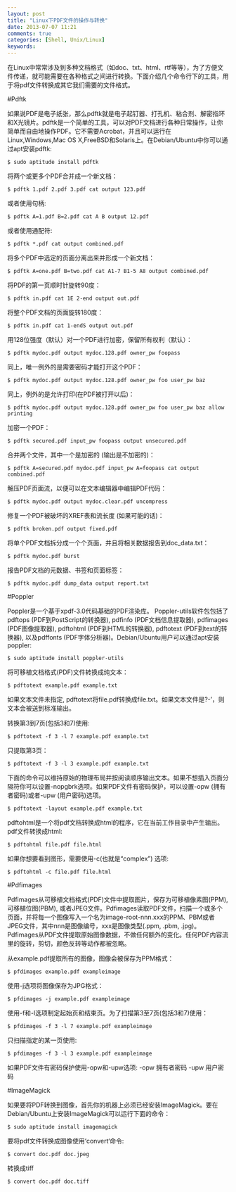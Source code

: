 ```yaml
---
layout: post
title: "Linux下PDF文件的操作与转换"
date: 2013-07-07 11:21
comments: true
categories: [Shell, Unix/Linux]
keywords:
---
```

在Linux中常常涉及到多种文档格式（如doc、txt、html、rtf等等），为了方便文件传递，就可能需要在各种格式之间进行转换。下面介绍几个命令行下的工具，用于将pdf文件转换成其它我们需要的文件格式。

#Pdftk

如果说PDF是电子纸张，那么pdftk就是电子起钉器、打孔机、粘合剂、解密指环和X光镜片。pdftk是一个简单的工具，可以对PDF文档进行各种日常操作，让你简单而自由地操作PDF。它不需要Acrobat，并且可以运行在Linux,Windows,Mac OS X,FreeBSD和Solaris上。在Debian/Ubuntu中你可以通过apt安装pdftk:

    $ sudo aptitude install pdftk

<!--more-->

将两个或更多个PDF合并成一个新文档：

    $ pdftk 1.pdf 2.pdf 3.pdf cat output 123.pdf

或者使用句柄:

    $ pdftk A=1.pdf B=2.pdf cat A B output 12.pdf

或者使用通配符:

    $ pdftk *.pdf cat output combined.pdf

将多个PDF中选定的页面分离出来并形成一个新文档：

    $ pdftk A=one.pdf B=two.pdf cat A1-7 B1-5 A8 output combined.pdf

将PDF的第一页顺时针旋转90度：

    $ pdftk in.pdf cat 1E 2-end output out.pdf

将整个PDF文档的页面旋转180度：

    $ pdftk in.pdf cat 1-endS output out.pdf

用128位强度（默认）对一个PDF进行加密，保留所有权利（默认）：

    $ pdftk mydoc.pdf output mydoc.128.pdf owner_pw foopass

同上，唯一例外的是需要密码才能打开这个PDF：

    $ pdftk mydoc.pdf output mydoc.128.pdf owner_pw foo user_pw baz

同上，例外的是允许打印(在PDF被打开以后)：

    $ pdftk mydoc.pdf output mydoc.128.pdf owner_pw foo user_pw baz allow printing

加密一个PDF：

    $ pdftk secured.pdf input_pw foopass output unsecured.pdf

合并两个文件，其中一个是加密的 (输出是不加密的)：

    $ pdftk A=secured.pdf mydoc.pdf input_pw A=foopass cat output combined.pdf

解压PDF页面流，以便可以在文本编辑器中编辑PDF代码：

    $ pdftk mydoc.pdf output mydoc.clear.pdf uncompress

修复一个PDF被破坏的XREF表和流长度 (如果可能的话)：

    $ pdftk broken.pdf output fixed.pdf

将单个PDF文档拆分成一个个页面，并且将相关数据报告到doc_data.txt：

    $ pdftk mydoc.pdf burst

报告PDF文档的元数据、书签和页面标签：

    $ pdftk mydoc.pdf dump_data output report.txt


#Poppler

Poppler是一个基于xpdf-3.0代码基础的PDF渲染库。 Poppler-utils软件包包括了pdftops (PDF到PostScript的转换器), pdfinfo (PDF文档信息提取器), pdfimages (PDF图像提取器), pdftohtml (PDF到HTML的转换器), pdftotext (PDF到text的转换器), 以及pdffonts (PDF字体分析器)。Debian/Ubuntu用户可以通过apt安装poppler:

    $ sudo aptitude install poppler-utils

将可移植文档格式(PDF)文件转换成纯文本：

    $ pdftotext example.pdf example.txt

如果文本文件未指定, pdftotext将file.pdf转换成file.txt。如果文本文件是?-’，则文本会被送到标准输出。

转换第3到7页(包括3和7)使用:

    $ pdftotext -f 3 -l 7 example.pdf example.txt

只提取第3页：

    $ pdftotext -f 3 -l 3 example.pdf example.txt

下面的命令可以维持原始的物理布局并按阅读顺序输出文本。如果不想插入页面分隔符你可以设置-nopgbrk选项。如果PDF文件有密码保护，可以设置-opw (拥有者密码)或者-upw (用户密码)选项。

    $ pdftotext -layout example.pdf example.txt

pdftohtml是一个将pdf文档转换成html的程序，它在当前工作目录中产生输出。pdf文件转换成html:

    $ pdftohtml file.pdf file.html

如果你想要看到图形，需要使用-c(也就是“complex”) 选项:

    $ pdftohtml -c file.pdf file.html
 
    
#Pdfimages

Pdfimages从可移植文档格式(PDF)文件中提取图片，保存为可移植像素图(PPM), 可移植位图(PBM), 或者JPEG文件。Pdfimages读取PDF文件，扫描一个或多个页面，并将每一个图像写入一个名为image-root-nnn.xxx的PPM、PBM或者JPEG文件，其中nnn是图像编号，xxx是图像类型(.ppm, .pbm, .jpg)。Pdfimages从PDF文件提取原始图像数据，不做任何额外的变化。任何PDF内容流里的旋转，剪切，颜色反转等动作都被忽略。

从example.pdf提取所有的图像，图像会被保存为PPM格式：

    $ pfdimages example.pdf exampleimage

使用-j选项将图像保存为JPG格式：

    $ pfdimages -j example.pdf exampleimage

使用-f和-l选项制定起始页和结束页。为了扫描第3至7页(包括3和7)使用：

    $ pfdimages -f 3 -l 7 example.pdf exampleimage

只扫描指定的某一页使用:

    $ pfdimages -f 3 -l 3 example.pdf exampleimage

如果PDF文件有密码保护使用-opw和-upw选项:
-opw 拥有者密码
-upw 用户密码


#ImageMagick

如果要将PDF转换到图像，首先你的机器上必须已经安装ImageMagick。要在Debian/Ubuntu上安装ImageMagick可以运行下面的命令：

    $ sudo aptitude install imagemagick

要将pdf文件转换成图像使用‘convert‘命令:

    $ convert doc.pdf doc.jpeg

转换成tiff

    $ convert doc.pdf doc.tiff
